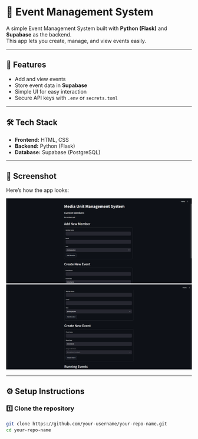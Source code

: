 # 🎉 Event Management System  

A simple Event Management System built with **Python (Flask)** and **Supabase** as the backend.  
This app lets you create, manage, and view events easily.

---

## 🚀 Features  
- Add and view events  
- Store event data in **Supabase**  
- Simple UI for easy interaction  
- Secure API keys with `.env` or `secrets.toml`  

---

## 🛠️ Tech Stack  
- **Frontend:** HTML, CSS  
- **Backend:** Python (Flask)  
- **Database:** Supabase (PostgreSQL)  

---

## 📸 Screenshot  

Here’s how the app looks:  

![App Screenshot](assets/1.png)  
![](assets/2.png) 


---

## ⚙️ Setup Instructions  

### 1️⃣ Clone the repository  
```bash
git clone https://github.com/your-username/your-repo-name.git
cd your-repo-name
